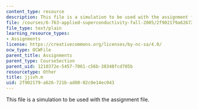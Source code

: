 ```yaml
---
content_type: resource
description: This file is a simulation to be used with the assignment file.
file: /courses/6-763-applied-superconductivity-fall-2005/2f902179a626721bad8002c0e14ec043_jjivh.m
file_type: text/plain
learning_resource_types:
- Assignments
license: https://creativecommons.org/licenses/by-nc-sa/4.0/
ocw_type: OCWFile
parent_title: Assignments
parent_type: CourseSection
parent_uid: 1210372e-5457-7061-c56b-38348fcd705b
resourcetype: Other
title: jjivh.m
uid: 2f902179-a626-721b-ad80-02c0e14ec043
---
```

This file is a simulation to be used with the assignment file.